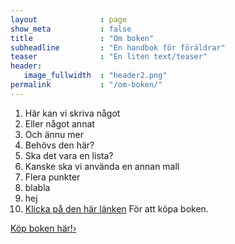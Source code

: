 ```yaml
---
layout              : page
show_meta           : false
title               : "Om boken"
subheadline         : "En handbok för föräldrar"
teaser              : "En liten text/teaser"
header:
   image_fullwidth  : "header2.png"
permalink           : "/om-boken/"
---
```

1. Här kan vi skriva något
1. Eller något annat
1. Och ännu mer
1. Behövs den här?
1. Ska det vara en lista? 
1. Kanske ska vi använda en annan mall
1. Flera punkter
1. blabla
1. hej
1. [Klicka på den här länken][1] För att köpa boken.

<a class="radius button small" href="https://www.beacon.io/enhandbok">Köp boken här!›</a>


 [1]: https://www.beacon.io/enhandbok/
